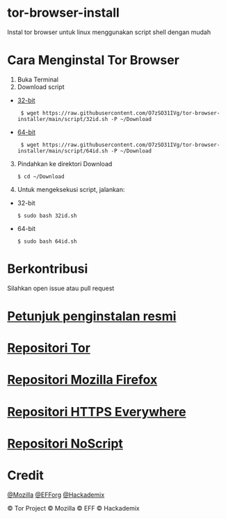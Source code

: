 # tor-browser-install
Instal tor browser untuk linux menggunakan script shell dengan mudah
# Cara Menginstal Tor Browser
1. Buka Terminal
2. Download script 

- [32-bit](https://raw.githubusercontent.com/O7zSO31IVg/tor-browser-installer/main/script/32id.sh)

       $ wget https://raw.githubusercontent.com/O7zSO31IVg/tor-browser-installer/main/script/32id.sh -P ~/Download 

- [64-bit](https://raw.githubusercontent.com/O7zSO31IVg/tor-browser-installer/main/script/64id.sh)

       $ wget https://raw.githubusercontent.com/O7zSO31IVg/tor-browser-installer/main/script/64id.sh -P ~/Download

3. Pindahkan ke direktori Download

       $ cd ~/Download

4. Untuk mengeksekusi script, jalankan:

- 32-bit

      $ sudo bash 32id.sh

- 64-bit

      $ sudo bash 64id.sh

# Berkontribusi
Silahkan open issue atau pull request
# [Petunjuk penginstalan resmi](https://tb-manual.torproject.org/installation/)
# [Repositori Tor](https://gitweb.torproject.org/tor.git)
# [Repositori Mozilla Firefox](https://hg.mozilla.org/mozilla-central/)
# [Repositori HTTPS Everywhere](https://github.com/EFForg/https-everywhere/)
# [Repositori NoScript](https://github.com/hackademix/noscript)
# Credit
[@Mozilla](https://github.com/mozilla/) [@EFForg](https://github.com/EFForg) [@Hackademix](https://github.com/hackademix)


© Tor Project © Mozilla © EFF © Hackademix
